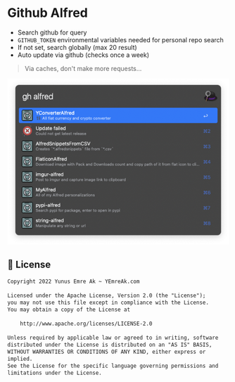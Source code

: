 # Github Alfred

- Search github for query
- `GITHUB_TOKEN` environmental variables needed for personal repo search
- If not set, search globally (max 20 result)
- Auto update via github (checks once a week)

> Via caches, don't make more requests...

![example.png](.github/example.png)

## 🪪 License

```
Copyright 2022 Yunus Emre Ak ~ YEmreAk.com

Licensed under the Apache License, Version 2.0 (the "License");
you may not use this file except in compliance with the License.
You may obtain a copy of the License at

    http://www.apache.org/licenses/LICENSE-2.0

Unless required by applicable law or agreed to in writing, software
distributed under the License is distributed on an "AS IS" BASIS,
WITHOUT WARRANTIES OR CONDITIONS OF ANY KIND, either express or implied.
See the License for the specific language governing permissions and
limitations under the License.
```

